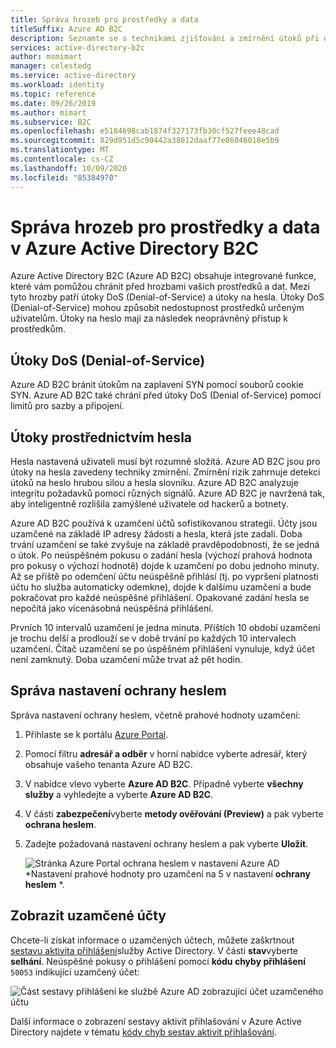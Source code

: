 ```yaml
---
title: Správa hrozeb pro prostředky a data
titleSuffix: Azure AD B2C
description: Seznamte se s technikami zjišťování a zmírnění útoků při odepření služby a útokech na heslo v Azure Active Directory B2C.
services: active-directory-b2c
author: msmimart
manager: celestedg
ms.service: active-directory
ms.workload: identity
ms.topic: reference
ms.date: 09/26/2019
ms.author: mimart
ms.subservice: B2C
ms.openlocfilehash: e5184698cab1874f327173fb30cf527feee48cad
ms.sourcegitcommit: 829d951d5c90442a38012daaf77e86046018e5b9
ms.translationtype: MT
ms.contentlocale: cs-CZ
ms.lasthandoff: 10/09/2020
ms.locfileid: "85384970"
---
```

# <a name="manage-threats-to-resources-and-data-in-azure-active-directory-b2c"></a>Správa hrozeb pro prostředky a data v Azure Active Directory B2C

Azure Active Directory B2C (Azure AD B2C) obsahuje integrované funkce, které vám pomůžou chránit před hrozbami vašich prostředků a dat. Mezi tyto hrozby patří útoky DoS (Denial-of-Service) a útoky na hesla. Útoky DoS (Denial-of-Service) mohou způsobit nedostupnost prostředků určeným uživatelům. Útoky na heslo mají za následek neoprávněný přístup k prostředkům.

## <a name="denial-of-service-attacks"></a>Útoky DoS (Denial-of-Service)

Azure AD B2C bránit útokům na zaplavení SYN pomocí souborů cookie SYN. Azure AD B2C také chrání před útoky DoS (Denial of-Service) pomocí limitů pro sazby a připojení.

## <a name="password-attacks"></a>Útoky prostřednictvím hesla

Hesla nastavená uživateli musí být rozumně složitá. Azure AD B2C jsou pro útoky na hesla zavedeny techniky zmírnění. Zmírnění rizik zahrnuje detekci útoků na heslo hrubou silou a hesla slovníku. Azure AD B2C analyzuje integritu požadavků pomocí různých signálů. Azure AD B2C je navržená tak, aby inteligentně rozlišila zamýšlené uživatele od hackerů a botnety.

Azure AD B2C používá k uzamčení účtů sofistikovanou strategii. Účty jsou uzamčené na základě IP adresy žádosti a hesla, která jste zadali. Doba trvání uzamčení se také zvyšuje na základě pravděpodobnosti, že se jedná o útok. Po neúspěšném pokusu o zadání hesla (výchozí prahová hodnota pro pokusy o výchozí hodnotě) dojde k uzamčení po dobu jednoho minuty. Až se příště po odemčení účtu neúspěšně přihlásí (tj. po vypršení platnosti účtu ho služba automaticky odemkne), dojde k dalšímu uzamčení a bude pokračovat pro každé neúspěšné přihlášení. Opakované zadání hesla se nepočítá jako vícenásobná neúspěšná přihlášení.

Prvních 10 intervalů uzamčení je jedna minuta. Příštích 10 období uzamčení je trochu delší a prodlouží se v době trvání po každých 10 intervalech uzamčení. Čítač uzamčení se po úspěšném přihlášení vynuluje, když účet není zamknutý. Doba uzamčení může trvat až pět hodin.

## <a name="manage-password-protection-settings"></a>Správa nastavení ochrany heslem

Správa nastavení ochrany heslem, včetně prahové hodnoty uzamčení:

1. Přihlaste se k portálu [Azure Portal](https://portal.azure.com).
1. Pomocí filtru **adresář a odběr** v horní nabídce vyberte adresář, který obsahuje vašeho tenanta Azure AD B2C.
1. V nabídce vlevo vyberte **Azure AD B2C**. Případně vyberte **všechny služby** a vyhledejte a vyberte **Azure AD B2C**.
1. V části **zabezpečení**vyberte **metody ověřování (Preview)** a pak vyberte **ochrana heslem**.
1. Zadejte požadovaná nastavení ochrany heslem a pak vyberte **Uložit**.

    ![Stránka Azure Portal ochrana heslem v nastavení Azure AD](./media/threat-management/portal-02-password-protection.png)
    <br />*Nastavení prahové hodnoty pro uzamčení na 5 v nastavení **ochrany heslem** *.

## <a name="view-locked-out-accounts"></a>Zobrazit uzamčené účty

Chcete-li získat informace o uzamčených účtech, můžete zaškrtnout [sestavu aktivita přihlášení](../active-directory/reports-monitoring/reference-sign-ins-error-codes.md)služby Active Directory. V části **stav**vyberte **selhání**. Neúspěšné pokusy o přihlášení pomocí **kódu chyby přihlášení** `50053` indikující uzamčený účet:

![Část sestavy přihlášení ke službě Azure AD zobrazující účet uzamčeného účtu](./media/threat-management/portal-01-locked-account.png)

Další informace o zobrazení sestavy aktivit přihlašování v Azure Active Directory najdete v tématu [kódy chyb sestav aktivit přihlašování](../active-directory/reports-monitoring/reference-sign-ins-error-codes.md).
